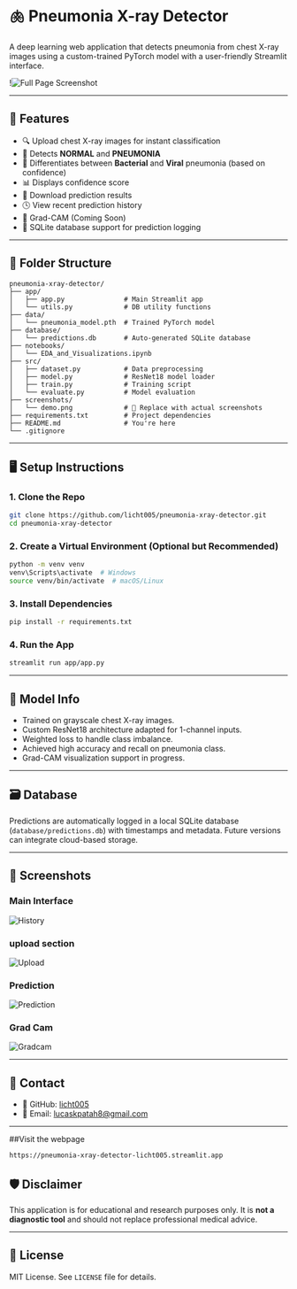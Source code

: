 # 🫁 Pneumonia X-ray Detector

A deep learning web application that detects pneumonia from chest X-ray images using a custom-trained PyTorch model with a user-friendly Streamlit interface.

!![Full Page Screenshot](images/full_page.png)
 

---

## 🚀 Features

- 🔍 Upload chest X-ray images for instant classification
- 🤖 Detects **NORMAL** and **PNEUMONIA**
- 🦠 Differentiates between **Bacterial** and **Viral** pneumonia (based on confidence)
- 📊 Displays confidence score
- 📁 Download prediction results
- 🕓 View recent prediction history
- 🧠 Grad-CAM (Coming Soon)
- 💾 SQLite database support for prediction logging

---

## 📂 Folder Structure

```
pneumonia-xray-detector/
├── app/
│   ├── app.py               # Main Streamlit app
│   └── utils.py             # DB utility functions
├── data/
│   └── pneumonia_model.pth  # Trained PyTorch model
├── database/
│   └── predictions.db       # Auto-generated SQLite database
├── notebooks/
│   └── EDA_and_Visualizations.ipynb
├── src/
│   ├── dataset.py           # Data preprocessing
│   ├── model.py             # ResNet18 model loader
│   ├── train.py             # Training script
│   └── evaluate.py          # Model evaluation
├── screenshots/
│   └── demo.png             # 📸 Replace with actual screenshots
├── requirements.txt         # Project dependencies
├── README.md                # You're here
└── .gitignore
```

---

## 🖥️ Setup Instructions

### 1. Clone the Repo

```bash
git clone https://github.com/licht005/pneumonia-xray-detector.git
cd pneumonia-xray-detector
```



### 2. Create a Virtual Environment (Optional but Recommended)

```bash
python -m venv venv
venv\Scripts\activate  # Windows
source venv/bin/activate  # macOS/Linux
```

### 3. Install Dependencies

```bash
pip install -r requirements.txt
```

### 4. Run the App

```bash
streamlit run app/app.py
```

---

## 🧠 Model Info

- Trained on grayscale chest X-ray images.
- Custom ResNet18 architecture adapted for 1-channel inputs.
- Weighted loss to handle class imbalance.
- Achieved high accuracy and recall on pneumonia class.
- Grad-CAM visualization support in progress.

---

## 🗃️ Database

Predictions are automatically logged in a local SQLite database (`database/predictions.db`) with timestamps and metadata. Future versions can integrate cloud-based storage.

---

## 📸 Screenshots

### Main Interface

![History](images/history.png)

### upload section

![Upload](images/upload_sec.png)

### Prediction

![Prediction](images/prediction.png)

### Grad Cam

![Gradcam](images/gradcam.png)



---

## 📩 Contact

- 👤 GitHub: [licht005](https://github.com/licht005)
- 📧 Email: lucaskpatah8@gmail.com

---
##Visit the webpage
```bash
https://pneumonia-xray-detector-licht005.streamlit.app
```

## 🛡️ Disclaimer

This application is for educational and research purposes only. It is **not a diagnostic tool** and should not replace professional medical advice.

---

## 📃 License

MIT License. See `LICENSE` file for details.
